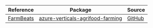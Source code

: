 | Reference | Package | Source |
|---|---|---|
|[FarmBeats](verticals-agrifood-farming-readme.md)|[azure-verticals-agrifood-farming](https://repo1.maven.org/maven2/com/azure/azure-verticals-agrifood-farming)|[GitHub](https://github.com/Azure/azure-sdk-for-java)|
